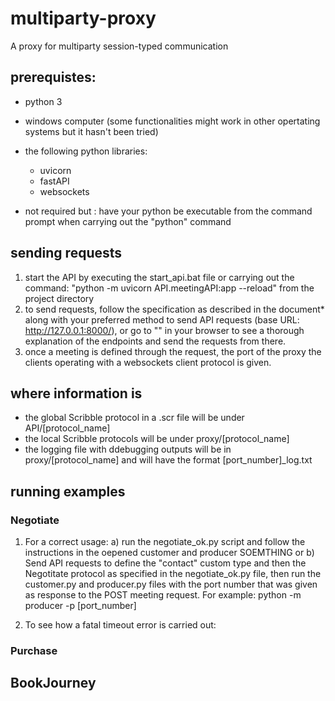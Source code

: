 # multiparty-proxy
A proxy for multiparty session-typed communication

## prerequistes:
* python 3
* windows computer (some functionalities might work in other opertating systems but it hasn't been tried)
* the following python libraries:
    * uvicorn
    * fastAPI
    * websockets
    
* not required but : have your python be executable from the command prompt when carrying out the "python" command

## sending requests
1) start the API by executing the start_api.bat file or carrying out the command: "python -m uvicorn API.meetingAPI:app --reload" from the project directory
2) to send requests, follow the specification as described in the document* along with your preferred method to send API requests (base URL: http://127.0.0.1:8000/), or go to "" in your browser
   to see a thorough explanation of the endpoints and send the requests from there.
3) once a meeting is defined through the request, the port of the proxy the clients operating with a websockets client protocol is given.

## where information is
* the global Scribble protocol in a .scr file will be under API/[protocol_name]
* the local Scribble protocols will be under proxy/[protocol_name]
* the logging file with ddebugging outputs will be in proxy/[protocol_name] and will have the format [port_number]_log.txt


## running examples

### Negotiate

1) For a correct usage:
  a) run the negotiate_ok.py script and follow the instructions in the oepened customer and producer SOEMTHING or
  b) Send API requests to define the "contact" custom type and then the Negotitate protocol as specified in the negotiate_ok.py file, then run the customer.py and producer.py files with the port
     number that was given as response to the POST meeting request. For example:
     python -m producer -p [port_number]

2) To see how a fatal timeout error is carried out:

### Purchase

## BookJourney

